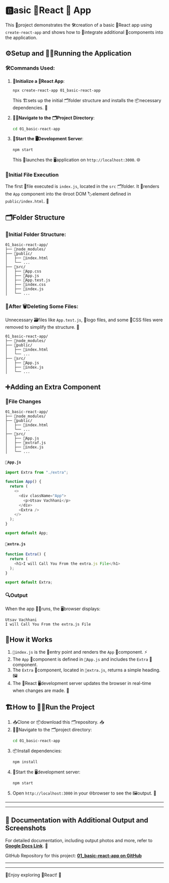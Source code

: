 # 🅱️asic 🌱React 🎨 App

This 📜project demonstrates the 🛠️creation of a basic 🌱React app using `create-react-app` and shows how to 🤝integrate additional 🧩components into the application.

## ⚙️Setup and 🏃‍♂️Running the Application

### 🛠️Commands Used:

1. **🔧Initialize a 🌱React App**:

   ```bash
   npx create-react-app 01_basic-react-app
   ```

   This 🏗️sets up the initial 🗂️folder structure and installs the 📦necessary dependencies. 🚀

2. **🚶‍♂️Navigate to the 🗂️Project Directory**:

   ```bash
   cd 01_basic-react-app
   ```

3. **🏁Start the 🖥️Development Server**:

   ```bash
   npm start
   ```

   This 🔗launches the 🖥️application on `http://localhost:3000`. 🌐

### 📂Initial File Execution

The first 📝file executed is `index.js`, located in the `src` 🗂️folder. It 🧩renders the `App` component into the 🌐root DOM 🏷️element defined in `public/index.html`. 📂

## 🗂️Folder Structure

### 📂Initial Folder Structure:

```
01_basic-react-app/
├── 📁node_modules/
├── 📁public/
│   ├── 📝index.html
│   └── ...
├── 📁src/
│   ├── 🎨App.css
│   ├── 📝App.js
│   ├── 🧪App.test.js
│   ├── 🎨index.css
│   ├── 📝index.js
│   └── ...
```

### 🧹After 🗑️Deleting Some Files:

Unnecessary 🗃️files like `App.test.js`, 🎨logo files, and some 🎨CSS files were removed to simplify the structure. 🧹

```
01_basic-react-app/
├── 📁node_modules/
├── 📁public/
│   ├── 📝index.html
│   └── ...
├── 📁src/
│   ├── 📝App.js
│   ├── 📝index.js
│   └── ...
```

## ➕Adding an Extra Component

### 📝File Changes

```
01_basic-react-app/
├── 📁node_modules/
├── 📁public/
│   ├── 📝index.html
│   └── ...
├── 📁src/
│   ├── 📝App.js
│   ├── 📝extraf.js
│   ├── 📝index.js
│   └── ...
```

#### `📝App.js`

```javascript
import Extra from "./extra";

function App() {
  return (
    <>
      <div className="App">
        <p>Utsav Vachhani</p>
      </div>
      <Extra />
    </>
  );
}

export default App;
```

#### `📝extra.js`

```javascript
function Extra() {
  return (
    <h1>I will Call You From the extra.js File</h1>
  );
}

export default Extra;
```

### 🔍Output

When the app 🏃‍♂️runs, the 🖥️browser displays:

```
Utsav Vachhani
I will Call You From the extra.js File
```

## 🤔How it Works

1. `📝index.js` is the 🔑entry point and renders the `App` 🧩component. ⚡
2. The `App` 🧩component is defined in `📝App.js` and includes the `Extra` 🧩component.
3. The `Extra` 🧩component, located in `📝extra.js`, returns a simple heading. 🖼️
4. The 🌱React 🖥️development server updates the browser in real-time when changes are made. 🔄

## 🏗️How to 🏃‍♂️Run the Project

1. 📥Clone or 📦download this 🗂️repository. 📥
2. 🚶‍♂️Navigate to the 🗂️project directory:
   ```bash
   cd 01_basic-react-app
   ```
3. 📦Install dependencies:
   ```bash
   npm install
   ```
4. 🏁Start the 🖥️development server:
   ```bash
   npm start
   ```
5. Open `http://localhost:3000` in your 🌐browser to see the 🖼️output. 🌟

---
---
## 📄 Documentation with Additional Output and Screenshots

For detailed documentation, including output photos and more, refer to **[Google Docs Link](https://docs.google.com/document/d/1ctpcrVYxu4TZ7CLbSXjdULtTosYhxsgeqypGkwC-bQY/edit?tab=t.9rao6dso1lco)**. 📑

GitHub Repository for this project: **[01_basic-react-app on GitHub](https://github.com/utsavvachhani/react-js-study/tree/main/01_basic-react-app)**


---
---

🎉Enjoy exploring 🌱React! 🎨

